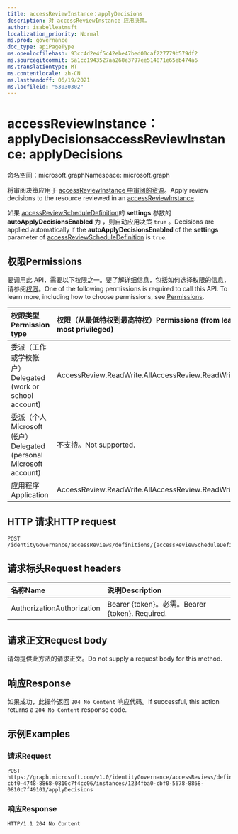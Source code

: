 ```yaml
---
title: accessReviewInstance：applyDecisions
description: 对 accessReviewInstance 应用决策。
author: isabelleatmsft
localization_priority: Normal
ms.prod: governance
doc_type: apiPageType
ms.openlocfilehash: 93cc4d2e4f5c42ebe47bed00caf227779b579df2
ms.sourcegitcommit: 5a1cc1943527aa268e3797ee514871e65eb474a6
ms.translationtype: MT
ms.contentlocale: zh-CN
ms.lasthandoff: 06/19/2021
ms.locfileid: "53030302"
---
```

# <a name="accessreviewinstance-applydecisions"></a><span data-ttu-id="27c38-103">accessReviewInstance：applyDecisions</span><span class="sxs-lookup"><span data-stu-id="27c38-103">accessReviewInstance: applyDecisions</span></span>
<span data-ttu-id="27c38-104">命名空间：microsoft.graph</span><span class="sxs-lookup"><span data-stu-id="27c38-104">Namespace: microsoft.graph</span></span>

<span data-ttu-id="27c38-105">将审阅决策应用于 [accessReviewInstance 中审阅的资源](../resources/accessreviewinstance.md)。</span><span class="sxs-lookup"><span data-stu-id="27c38-105">Apply review decisions to the resource reviewed in an [accessReviewInstance](../resources/accessreviewinstance.md).</span></span>

<span data-ttu-id="27c38-106">如果 [accessReviewScheduleDefinition](../resources/accessreviewscheduledefinition.md)的 **settings** 参数的 **autoApplyDecisionsEnabled** 为 ，则自动应用决策 `true` 。</span><span class="sxs-lookup"><span data-stu-id="27c38-106">Decisions are applied automatically if the **autoApplyDecisionsEnabled** of the **settings** parameter of [accessReviewScheduleDefinition](../resources/accessreviewscheduledefinition.md) is `true`.</span></span>

## <a name="permissions"></a><span data-ttu-id="27c38-107">权限</span><span class="sxs-lookup"><span data-stu-id="27c38-107">Permissions</span></span>
<span data-ttu-id="27c38-p101">要调用此 API，需要以下权限之一。要了解详细信息，包括如何选择权限的信息，请参阅[权限](/graph/permissions-reference)。</span><span class="sxs-lookup"><span data-stu-id="27c38-p101">One of the following permissions is required to call this API. To learn more, including how to choose permissions, see [Permissions](/graph/permissions-reference).</span></span>

|<span data-ttu-id="27c38-110">权限类型</span><span class="sxs-lookup"><span data-stu-id="27c38-110">Permission type</span></span>|<span data-ttu-id="27c38-111">权限（从最低特权到最高特权）</span><span class="sxs-lookup"><span data-stu-id="27c38-111">Permissions (from least to most privileged)</span></span>|
|:---|:---|
|<span data-ttu-id="27c38-112">委派（工作或学校帐户）</span><span class="sxs-lookup"><span data-stu-id="27c38-112">Delegated (work or school account)</span></span>|<span data-ttu-id="27c38-113">AccessReview.ReadWrite.All</span><span class="sxs-lookup"><span data-stu-id="27c38-113">AccessReview.ReadWrite.All</span></span>|
|<span data-ttu-id="27c38-114">委派（个人 Microsoft 帐户）</span><span class="sxs-lookup"><span data-stu-id="27c38-114">Delegated (personal Microsoft account)</span></span>|<span data-ttu-id="27c38-115">不支持。</span><span class="sxs-lookup"><span data-stu-id="27c38-115">Not supported.</span></span>|
|<span data-ttu-id="27c38-116">应用程序</span><span class="sxs-lookup"><span data-stu-id="27c38-116">Application</span></span>|<span data-ttu-id="27c38-117">AccessReview.ReadWrite.All</span><span class="sxs-lookup"><span data-stu-id="27c38-117">AccessReview.ReadWrite.All</span></span>|

## <a name="http-request"></a><span data-ttu-id="27c38-118">HTTP 请求</span><span class="sxs-lookup"><span data-stu-id="27c38-118">HTTP request</span></span>

<!-- {
  "blockType": "ignored"
}
-->
``` http
POST /identityGovernance/accessReviews/definitions/{accessReviewScheduleDefinitionId}/instances/{accessReviewInstanceId}/applyDecisions
```

## <a name="request-headers"></a><span data-ttu-id="27c38-119">请求标头</span><span class="sxs-lookup"><span data-stu-id="27c38-119">Request headers</span></span>
|<span data-ttu-id="27c38-120">名称</span><span class="sxs-lookup"><span data-stu-id="27c38-120">Name</span></span>|<span data-ttu-id="27c38-121">说明</span><span class="sxs-lookup"><span data-stu-id="27c38-121">Description</span></span>|
|:---|:---|
|<span data-ttu-id="27c38-122">Authorization</span><span class="sxs-lookup"><span data-stu-id="27c38-122">Authorization</span></span>|<span data-ttu-id="27c38-p102">Bearer {token}。必需。</span><span class="sxs-lookup"><span data-stu-id="27c38-p102">Bearer {token}. Required.</span></span>|

## <a name="request-body"></a><span data-ttu-id="27c38-125">请求正文</span><span class="sxs-lookup"><span data-stu-id="27c38-125">Request body</span></span>
<span data-ttu-id="27c38-126">请勿提供此方法的请求正文。</span><span class="sxs-lookup"><span data-stu-id="27c38-126">Do not supply a request body for this method.</span></span>

## <a name="response"></a><span data-ttu-id="27c38-127">响应</span><span class="sxs-lookup"><span data-stu-id="27c38-127">Response</span></span>

<span data-ttu-id="27c38-128">如果成功，此操作返回 `204 No Content` 响应代码。</span><span class="sxs-lookup"><span data-stu-id="27c38-128">If successful, this action returns a `204 No Content` response code.</span></span>

## <a name="examples"></a><span data-ttu-id="27c38-129">示例</span><span class="sxs-lookup"><span data-stu-id="27c38-129">Examples</span></span>

### <a name="request"></a><span data-ttu-id="27c38-130">请求</span><span class="sxs-lookup"><span data-stu-id="27c38-130">Request</span></span>
<!-- {
  "blockType": "request",
  "name": "accessreviewinstance_applydecisions"
}
-->
``` http
POST https://graph.microsoft.com/v1.0/identityGovernance/accessReviews/definitions/e6cafba0-cbf0-4748-8868-0810c7f4cc06/instances/1234fba0-cbf0-5678-8868-0810c7f49101/applyDecisions
```


### <a name="response"></a><span data-ttu-id="27c38-131">响应</span><span class="sxs-lookup"><span data-stu-id="27c38-131">Response</span></span>
<!-- {
  "blockType": "response",
  "truncated": true
}
-->
``` http
HTTP/1.1 204 No Content
```
